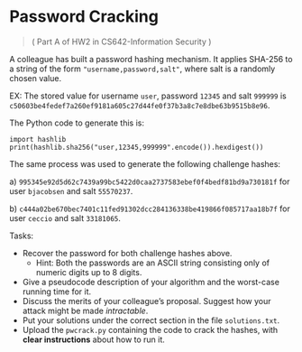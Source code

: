 # Password Cracking 
> ( Part A of HW2 in CS642-Information Security )

A colleague has built a password hashing mechanism.
It applies SHA-256 to a string of the form `"username,password,salt"`, where salt is a randomly chosen value.

EX: The stored value for username `user`, password `12345` and salt `999999` is `c50603be4fedef7a260ef9181a605c27d44fe0f37b3a8c7e8dbe63b9515b8e96`.

The Python code to generate this is:

```
import hashlib
print(hashlib.sha256("user,12345,999999".encode()).hexdigest())
```

The same process was used to generate the following challenge hashes: 

a) `995345e92d5d62c7439a99bc5422d0caa2737583ebef0f4bedf81bd9a730181f` for user `bjacobsen` and salt `55570237`.

b) `c444a02be670bec7401c11fed91302dcc284136338be419866f085717aa18b7f` for user `ceccio` and salt `33181065`.

Tasks:

- Recover the password for both challenge hashes above.
  - Hint: Both the passwords are an ASCII string consisting only of numeric digits up to 8 digits.
- Give a pseudocode description of your algorithm and the worst-case running time for it.
- Discuss the merits of your colleague’s proposal. Suggest how your attack might be made *intractable*.
- Put your solutions under the correct section in the file `solutions.txt`.
- Upload the `pwcrack.py` containing the code to crack the hashes, with **clear instructions** about how to run it.
